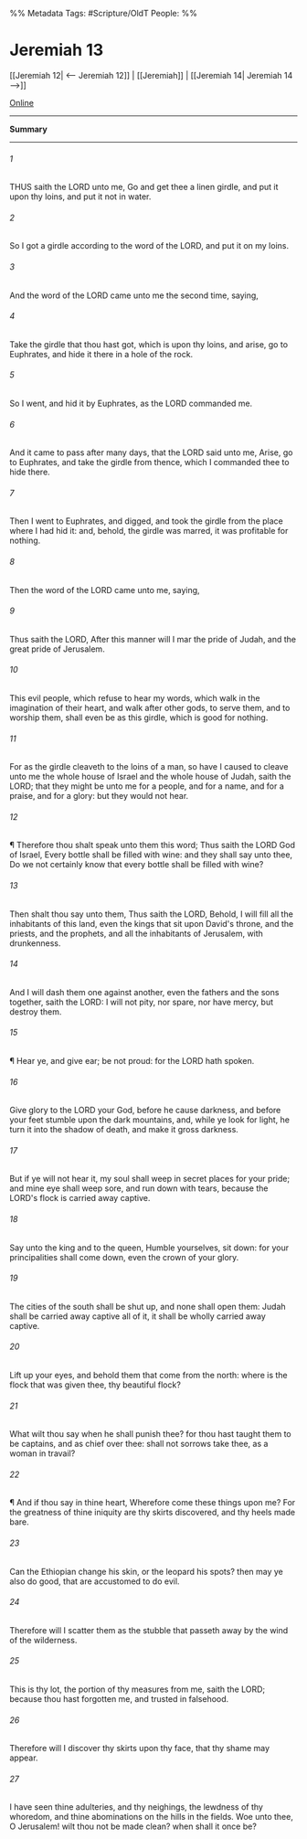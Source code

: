 

%% Metadata
Tags: #Scripture/OldT
People: 
%%
# Jeremiah 13
[[Jeremiah 12| <-- Jeremiah 12]] | [[Jeremiah]] | [[Jeremiah 14| Jeremiah 14 -->]]

[Online](https://churchofjesuschrist.org/study/scriptures/ot/jer/13?lang=eng)

---
__Summary__



---

###### 1
THUS saith the LORD unto me, Go and get thee a linen girdle, and put it upon thy loins, and put it not in water.
###### 2
So I got a girdle according to the word of the LORD, and put it on my loins.
###### 3
And the word of the LORD came unto me the second time, saying,
###### 4
Take the girdle that thou hast got, which is upon thy loins, and arise, go to Euphrates, and hide it there in a hole of the rock.
###### 5
So I went, and hid it by Euphrates, as the LORD commanded me.
###### 6
And it came to pass after many days, that the LORD said unto me, Arise, go to Euphrates, and take the girdle from thence, which I commanded thee to hide there.
###### 7
Then I went to Euphrates, and digged, and took the girdle from the place where I had hid it: and, behold, the girdle was marred, it was profitable for nothing.
###### 8
Then the word of the LORD came unto me, saying,
###### 9
Thus saith the LORD, After this manner will I mar the pride of Judah, and the great pride of Jerusalem.
###### 10
This evil people, which refuse to hear my words, which walk in the imagination of their heart, and walk after other gods, to serve them, and to worship them, shall even be as this girdle, which is good for nothing.
###### 11
For as the girdle cleaveth to the loins of a man, so have I caused to cleave unto me the whole house of Israel and the whole house of Judah, saith the LORD; that they might be unto me for a people, and for a name, and for a praise, and for a glory: but they would not hear.
###### 12
¶ Therefore thou shalt speak unto them this word; Thus saith the LORD God of Israel, Every bottle shall be filled with wine: and they shall say unto thee, Do we not certainly know that every bottle shall be filled with wine?
###### 13
Then shalt thou say unto them, Thus saith the LORD, Behold, I will fill all the inhabitants of this land, even the kings that sit upon David's throne, and the priests, and the prophets, and all the inhabitants of Jerusalem, with drunkenness.
###### 14
And I will dash them one against another, even the fathers and the sons together, saith the LORD: I will not pity, nor spare, nor have mercy, but destroy them.
###### 15
¶ Hear ye, and give ear; be not proud: for the LORD hath spoken.
###### 16
Give glory to the LORD your God, before he cause darkness, and before your feet stumble upon the dark mountains, and, while ye look for light, he turn it into the shadow of death, and make it gross darkness.
###### 17
But if ye will not hear it, my soul shall weep in secret places for your pride; and mine eye shall weep sore, and run down with tears, because the LORD's flock is carried away captive.
###### 18
Say unto the king and to the queen, Humble yourselves, sit down: for your principalities shall come down, even the crown of your glory.
###### 19
The cities of the south shall be shut up, and none shall open them: Judah shall be carried away captive all of it, it shall be wholly carried away captive.
###### 20
Lift up your eyes, and behold them that come from the north: where is the flock that was given thee, thy beautiful flock?
###### 21
What wilt thou say when he shall punish thee?  for thou hast taught them to be captains, and as chief over thee: shall not sorrows take thee, as a woman in travail?
###### 22
¶ And if thou say in thine heart, Wherefore come these things upon me?  For the greatness of thine iniquity are thy skirts discovered, and thy heels made bare.
###### 23
Can the Ethiopian change his skin, or the leopard his spots?  then may ye also do good, that are accustomed to do evil.
###### 24
Therefore will I scatter them as the stubble that passeth away by the wind of the wilderness.
###### 25
This is thy lot, the portion of thy measures from me, saith the LORD; because thou hast forgotten me, and trusted in falsehood.
###### 26
Therefore will I discover thy skirts upon thy face, that thy shame may appear.
###### 27
I have seen thine adulteries, and thy neighings, the lewdness of thy whoredom, and thine abominations on the hills in the fields.  Woe unto thee, O Jerusalem!  wilt thou not be made clean?  when shall it once be?



